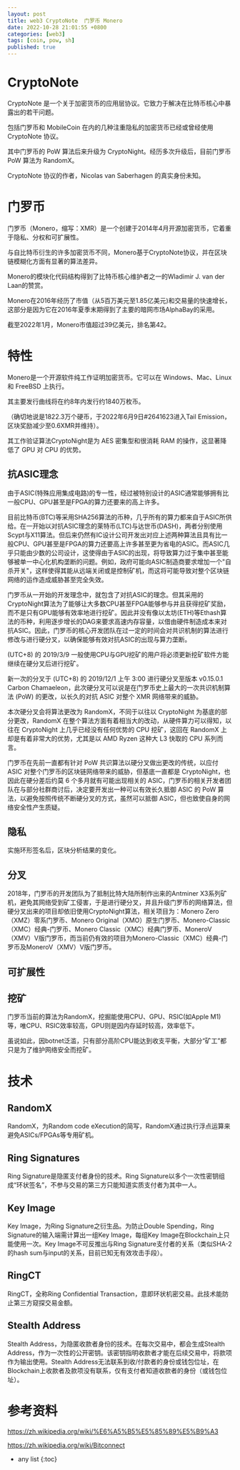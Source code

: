 ```yaml
---
layout: post
title: web3 CryptoNote  门罗币 Monero
date: 2022-10-28 21:01:55 +0800
categories: [web3]
tags: [coin, pow, sh]
published: true
---
```


# CryptoNote

CryptoNote 是一个关于加密货币的应用层协议。它致力于解决在比特币核心中暴露出的若干问题。

包括门罗币和 MobileCoin 在内的几种注重隐私的加密货币已经或曾经使用 CryptoNote 协议。

其中门罗币的 PoW 算法后来升级为 CryptoNight。经历多次升级后，目前门罗币 PoW 算法为 RandomX。

CryptoNote 协议的作者，Nicolas van Saberhagen 的真实身份未知。

# 门罗币

门罗币（Monero，缩写：XMR）是一个创建于2014年4月开源加密货币，它着重于隐私、分权和可扩展性。

与自比特币衍生的许多加密货币不同，Monero基于CryptoNote协议，并在区块链模糊化方面有显著的算法差异。

Monero的模块化代码结构得到了比特币核心维护者之一的Wladimir J. van der Laan的赞赏。

Monero在2016年经历了市值（从5百万美元至1.85亿美元)和交易量的快速增长，这部分是因为它在2016年夏季末期得到了主要的暗网市场AlphaBay的采用。

截至2022年1月，Monero市值超过39亿美元，排名第42。

# 特性

Monero是一个开源软件纯工作证明加密货币。它可以在 Windows、Mac、Linux 和 FreeBSD 上执行。

其主要发行曲线将在约8年内发行约1840万枚币。

（确切地说是1822.3万个硬币，于2022年6月9日#2641623进入Tail Emission，区块奖励减少至0.6XMR并维持）。

其工作验证算法CryptoNight是为 AES 密集型和很消耗 RAM 的操作，这显著降低了 GPU 对 CPU 的优势。

## 抗ASIC理念

由于ASIC(特殊应用集成电路)的专一性，经过被特别设计的ASIC通常能够拥有比一般CPU、GPU甚至是FPGA的算力还要来的高上许多。

目前比特币(BTC)等采用SHA256算法的币种，几乎所有的算力都来自于ASIC所供给。在一开始以对抗ASIC理念的莱特币(LTC)与达世币(DASH)，两者分别使用Scypt与X11算法。但后来仍然有IC设计公司开发出对应上述两种算法且具有比一般CPU、GPU甚至是FPGA的算力还要高上许多甚至更为省电的ASIC。而ASIC几乎只能由少数的公司设计，这使得由于ASIC的出现，将导致算力过于集中甚至能够被单一中心化机构垄断的问题。例如，政府可能向ASIC制造商要求增加一个"自杀开关"，这样使得其能从远端关闭或是控制矿机，而这将可能导致对整个区块链网络的运作造成威胁甚至完全失效。

门罗币从一开始的开发理念中，就包含了对抗ASIC的理念。但其采用的CryptoNight算法为了能够让大多数CPU甚至FPGA能够参与并且获得挖矿奖励，而不是只有GPU能够有效率地进行挖矿。因此并没有像以太坊(ETH)等Ethash算法的币种，利用逐步增长的DAG来要求高速内存容量，以借由硬件制造成本来对抗ASIC。因此，门罗币的核心开发团队在过一定的时间会对共识机制的算法进行修改与进行硬分叉，以确保能够有效对抗ASIC的出现与算力垄断。

(UTC+8) 的 2019/3/9 一般使用CPU与GPU挖矿的用户将必须更新挖矿软件方能继续在硬分叉后进行挖矿。

新一次的分叉于 (UTC+8) 的 2019/12/1 上午 3:00 进行硬分叉至版本 v0.15.0.1 Carbon Chamaeleon，此次硬分叉可以说是在门罗币史上最大的一次共识机制算法 (PoW) 的更改，以长久的对抗 ASIC 对整个 XMR 网络带来的威胁。

本次硬分叉会将算法更改为 RandomX，不同于以往以 CryptoNight 为基底的部分更改，RandomX 在整个算法方面有着相当大的改动，从硬件算力可以得知，以往在 CryptoNight 上几乎已经没有任何优势的 CPU 挖矿，这回在 RandomX 上却是有着非常大的优势，尤其是以 AMD Ryzen 这种大 L3 快取的 CPU 系列而言。

门罗币在先前一直都有针对 PoW 共识算法以硬分叉做出更改的传统，以应付 ASIC 对整个门罗币的区块链网络带来的威胁，但基底一直都是 CryptoNight，也因此在硬分差后约莫 6 个多月就有可能出现相关的 ASIC，门罗币的相关开发者团队在与部分社群商讨后，决定要开发出一种可以有效长久抵御 ASIC 的 PoW 算法，以避免按照传统不断硬分叉的方式，虽然可以抵御 ASIC，但也致使自身的网络安全性产生质疑。

## 隐私

实施环形签名后，区块分析结果的变化。

## 分叉

2018年，门罗币的开发团队为了抵制比特大陆所制作出来的Antminer X3系列矿机，避免其网络受到矿工侵害，于是进行硬分叉，并且升级门罗币的网络算法，但硬分叉出来的项目却依旧使用CryptoNight算法，相关项目为：Monero Zero（XMZ）零系门罗币、Monero Original（XMO）原生门罗币、Monero-Classic（XMC）经典-门罗币、Monero Classic（XMC）经典门罗币、MoneroV（XMV）V版门罗币，而当前仍有效的项目为Monero-Classic（XMC）经典-门罗币及MoneroV（XMV）V版门罗币。

## 可扩展性

## 挖矿

门罗币当前的算法为RandomX，挖掘能使用CPU、GPU、RSIC(如Apple M1)等，唯CPU、RSIC效率较高，GPU则是因内存延时较高，效率低下。

虽说如此，因botnet泛滥，只有部分高阶CPU能达到收支平衡，大部分“矿工”都只是为了维护网络安全而挖矿。

# 技术

## RandomX

RandomX，为Random code eXecution的简写，RandomX通过执行浮点运算来避免ASICs/FPGAs等专用矿机。

## Ring Signatures

Ring Signature是隐匿支付者身份的技术。Ring Signature以多个一次性密钥组成“环状签名”，不参与交易的第三方只能知道实质支付者为其中一人。

## Key Image

Key Image，为Ring Signature之衍生品。为防止Double Spending，Ring Signature的输入端需计算出一组Key Image，每组Key Image在Blockchain上只能使用一次。Key Image不可反推出与Ring Signature支付者的关系（类似SHA-2的hash sum与input的关系，目前已知无有效攻击手段）。

## RingCT

RingCT，全称Ring Confidential Transaction，意即环状机密交易。此技术能防止第三方窥探交易金额。

## Stealth Address

Stealth Address，为隐匿收款者身份的技术。在每次交易中，都会生成Stealth Address，作为一次性的公开密钥。该密钥指明收款者才能在后续交易中，将款项作为输出使用。Stealth Address无法联系到收/付款者的身份或钱包位址，在Blockchain上收款者及款项没有联系，仅有支付者知道收款者的身份（或钱包位址）。

# 参考资料

https://zh.wikipedia.org/wiki/%E6%A5%B5%E5%85%89%E5%B9%A3

https://zh.wikipedia.org/wiki/Bitconnect

* any list
{:toc}